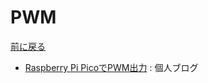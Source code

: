 # PWM

[前に戻る](rp-pico.md)

- [Raspberry Pi PicoでPWM出力](https://lipoyang.hatenablog.com/entry/2021/12/12/201432) : 個人ブログ

